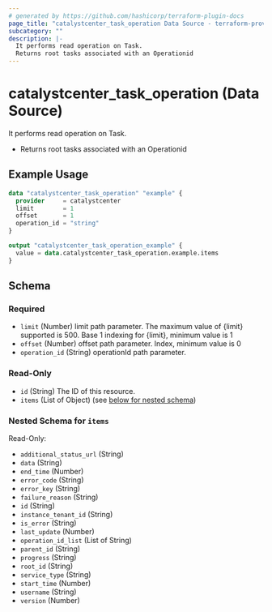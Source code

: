 ```yaml
---
# generated by https://github.com/hashicorp/terraform-plugin-docs
page_title: "catalystcenter_task_operation Data Source - terraform-provider-catalystcenter"
subcategory: ""
description: |-
  It performs read operation on Task.
  Returns root tasks associated with an Operationid
---
```


# catalystcenter_task_operation (Data Source)

It performs read operation on Task.

- Returns root tasks associated with an Operationid

## Example Usage

```terraform
data "catalystcenter_task_operation" "example" {
  provider     = catalystcenter
  limit        = 1
  offset       = 1
  operation_id = "string"
}

output "catalystcenter_task_operation_example" {
  value = data.catalystcenter_task_operation.example.items
}
```

<!-- schema generated by tfplugindocs -->
## Schema

### Required

- `limit` (Number) limit path parameter. The maximum value of {limit} supported is 500.
 Base 1 indexing for {limit}, minimum value is 1
- `offset` (Number) offset path parameter. Index, minimum value is 0
- `operation_id` (String) operationId path parameter.

### Read-Only

- `id` (String) The ID of this resource.
- `items` (List of Object) (see [below for nested schema](#nestedatt--items))

<a id="nestedatt--items"></a>
### Nested Schema for `items`

Read-Only:

- `additional_status_url` (String)
- `data` (String)
- `end_time` (Number)
- `error_code` (String)
- `error_key` (String)
- `failure_reason` (String)
- `id` (String)
- `instance_tenant_id` (String)
- `is_error` (String)
- `last_update` (Number)
- `operation_id_list` (List of String)
- `parent_id` (String)
- `progress` (String)
- `root_id` (String)
- `service_type` (String)
- `start_time` (Number)
- `username` (String)
- `version` (Number)
